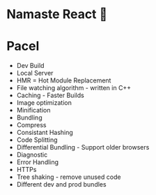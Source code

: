 # Namaste React 🚀

# Pacel

- Dev Build
- Local Server
- HMR = Hot Module Replacement
- File watching algorithm - written in C++
- Caching - Faster Builds
- Image optimization
- Minification
- Bundling
- Compress
- Consistant Hashing
- Code Splitting
- Differential Bundling - Support older browsers
- Diagnostic
- Error Handling
- HTTPs
- Tree shaking - remove unused code
- Different dev and prod bundles
